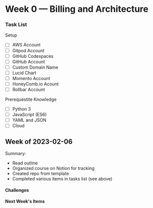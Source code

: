 # Week 0 — Billing and Architecture

### Task List
<!--Fill in Task List-->

Setup
- [ ] AWS Account
- [ ] Gitpod Account
- [ ] GitHub Codespaces
- [ ] GitHub Account
- [ ] Custom Domain Name
- [ ] Lucid Chart
- [ ] Momento Account
- [ ] HoneyComb.io Acount
- [ ] Rollbar Account

Prerequestite Knowledge
- [ ] Python 3
- [ ] JavaScript (ES6)
- [ ] YAML and JSON
- [ ] Cloud

## Week of 2023-02-06 
<!--Summary Journal Entry-->
Summary:
- Read outline
- Organized course on Notion for tracking
- Created repo from template
- Completed various items in tasks list (see above)

<!--Thoughts/Feelings so far.-->


#### Challenges
<!--Challenges you've had this week in completing your tasks. How you might solve them or what you did to solve them. -->

#### Next Week's Items
<!--Items to cover next week-->

